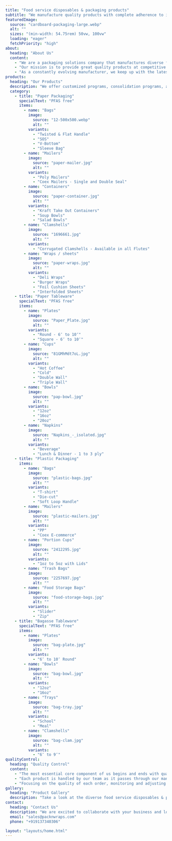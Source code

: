 ```yaml
---
title: "Food service disposables & packaging products"
subtitle: "We manufacture quality products with complete adherence to international industry&nbsp;standards."
featuredImage:
  source: "cardboard-packaging-large.webp"
  alt: ""
  sizes: "(min-width: 54.75rem) 50vw, 100vw"
  loading: "eager"
  fetchPriority: "high"
about:
  heading: "About Us"
  content:
    - "We are a packaging solutions company that manufactures diverse food service disposables & packaging products. We take pride in delivering quality products with complete adherence to international industry standards."
    - "Our mission is to provide great quality products at competitive prices, to be the one stop solution that adds value to your esteemed company."
    - "As a constantly evolving manufacturer, we keep up with the latest trends and innovative concepts to expand our product line. We are committed to providing the most exceptional customer service to our clients."
products:
  heading: "Our Products"
  description: "We offer customized programs, consolidation programs, and private labeling to meet the unique needs of our customers."
  category:
    - title: "Paper Packaging"
      specialText: "PFAS free"
      items:
        - name: "Bags"
          image:
            source: "12-500x500.webp"
            alt: ""
          variants:
            - "Twisted & Flat Handle"
            - "SOS"
            - "V-Bottom"
            - "Sleeve Bag"
        - name: "Mailers"
          image:
            source: "paper-mailer.jpg"
            alt: ""
          variants:
            - "Poly Mailers"
            - "Coex Mailers - Single and Double Seal"
        - name: "Containers"
          image:
            source: "paper-container.jpg"
            alt: ""
          variants:
            - "Kraft Take Out Containers"
            - "Soup Bowls"
            - "Salad Bowls"
        - name: "Clamshells"
          image:
            source: "1696661.jpg"
            alt: ""
          variants:
            - "Corrugated Clamshells - Available in all Flutes"
        - name: "Wraps / sheets"
          image:
            source: "paper-wraps.jpg"
            alt: ""
          variants:
            - "Deli Wraps"
            - "Burger Wraps"
            - "Foil Cushion Sheets"
            - "Interfolded Sheets"
    - title: "Paper Tableware"
      specialText: "PFAS free"
      items:
        - name: "Plates"
          image:
            source: "Paper_Plate.jpg"
            alt: ""
          variants:
            - "Round - 6″ to 10″"
            - "Square - 6″ to 10″"
        - name: "Cups"
          image:
            source: "81GMhMdt7oL.jpg"
            alt: ""
          variants:
            - "Hot Coffee"
            - "Cold"
            - "Double Wall"
            - "Triple Wall"
        - name: "Bowls"
          image:
            source: "pap-bowl.jpg"
            alt: ""
          variants:
            - "12oz"
            - "16oz"
            - "20oz"
        - name: "Napkins"
          image:
            source: "Napkins_-_isolated.jpg"
            alt: ""
          variants:
            - "Beverage"
            - "Lunch & Dinner - 1 to 3 ply"
    - title: "Plastic Packaging"
      items:
        - name: "Bags"
          image:
            source: "plastic-bags.jpg"
            alt: ""
          variants:
            - "T-shirt"
            - "Die-cut"
            - "Soft Loop Handle"
        - name: "Mailers"
          image:
            source: "plastic-mailers.jpg"
            alt: ""
          variants:
            - "PP"
            - "Coex E-commerce"
        - name: "Portion Cups"
          image:
            source: "2412295.jpg"
            alt: ""
          variants:
            - "1oz to 5oz with Lids"
        - name: "Trash Bags"
          image:
            source: "2257697.jpg"
            alt: ""
        - name: "Food Storage Bags"
          image:
            source: "food-storage-bags.jpg"
            alt: ""
          variants:
            - "Slider"
            - "Zip"
    - title: "Bagasse Tableware"
      specialText: "PFAS free"
      items:
        - name: "Plates"
          image:
            source: "bag-plate.jpg"
            alt: ""
          variants:
            - "6″ to 10″ Round"
        - name: "Bowls"
          image:
            source: "bag-bowl.jpg"
            alt: ""
          variants:
            - "12oz"
            - "16oz"
        - name: "Trays"
          image:
            source: "bag-tray.jpg"
            alt: ""
          variants:
            - "School"
            - "Meal"
        - name: "Clamshells"
          image:
            source: "bag-clam.jpg"
            alt: ""
          variants:
            - "6″ to 9″"
qualityControl:
  heading: "Quality Control"
  content:
    - "The most essential core component of us begins and ends with quality control. Our team takes the responsibility for the quality of the products, the commitment to customer satisfaction that comes from products and the quality of their work."
    - "Each product is handled by our team as it passes through our manufacturing unit, on their way out to our esteemed customers."
    - "Focusing on the quality of each order, monitoring and adjusting protocols and processes based on key metrics for the proper packing and sharing QC reports with the customer before shipping of each order has helped us be more efficient and gain customer satisfaction."
gallery:
  heading: "Product Gallery"
  description: "Take a look at the diverse food service disposables & packaging products that we manufacture and deliver."
contact:
  heading: "Contact Us"
  description: "We are excited to collaborate with your business and look forward to building a long-term partnership with you."
  email: "sales@packnwraps.com"
  phone: "+919137340306"

layout: "layouts/home.html"
---
```

